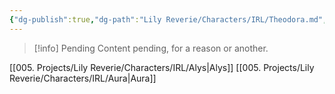 ```yaml
---
{"dg-publish":true,"dg-path":"Lily Reverie/Characters/IRL/Theodora.md","permalink":"/lily-reverie/characters/irl/theodora/","created":"2024-01-20T04:35:32.884-03:00","updated":"2024-01-20T04:56:52.390-03:00"}
---
```



>[!info] Pending
>Content pending, for a reason or another.

[[005. Projects/Lily Reverie/Characters/IRL/Alys\|Alys]]
[[005. Projects/Lily Reverie/Characters/IRL/Aura\|Aura]]